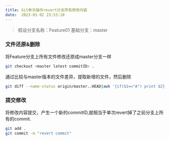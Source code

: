 ```yaml
---
title: Git单次操作revert分支所有修改内容
date:  2023-01-02 23:53:18
---
```


> 假设分支名称：Feature01 基础分支：master

### 文件还原&删除

将Feature分支上所有文件修改还原成master分支一样

``` bash
git checkout <master latest commitID> .
```

通过比较与master版本的文件差异，提取新增的文件，然后删除

``` bash
git diff --name-status origin/master..HEAD|awk '{if($1=="A") print $2}'|xargs rm
```
### 提交修改

将修改内容提交，产生一个新的commitID,就相当于单次revert掉了之前分支上所有的commit.
``` bash
git add .
git commit -m "revert commit"
```
